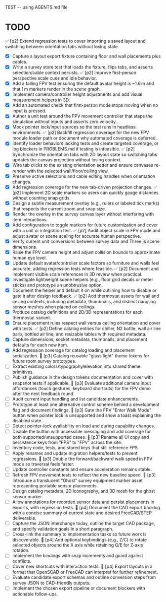 TEST -- using AGENTS.md file
# TODO
✅ [p2] Extend regression tests to cover importing a saved layout and switching between orientation tabs without losing state.
  - [x] Capture a layout export fixture containing floor and wall placements plus cables.
  - [x] Write a survey store test that loads the fixture, flips tabs, and asserts selection/cable context persists.
✅ [p2] Improve first-person perspective scale cues and idle behavior.
  - [x] Add a failing FPV test ensuring the default avatar height is ~1.6 m and that 1 m markers render in the scene graph.
  - [x] Implement camera/controller height adjustments and add visual measurement helpers in 3D.
  - [x] Add an automated check that first-person mode stops moving when no input is pressed.
  - [x] Author a unit test around the FPV movement controller that steps the simulation without inputs and asserts zero velocity.
  - [x] Mock pointer lock/input sources so the test runs in headless environments.
✅ [p2] Backfill regression coverage for the new FPV module loader path or document why automated coverage is deferred.
  - [x] Identify loader behaviors lacking tests and create targeted coverage, or log blockers in PROBLEMS.md if testing is infeasible.
✅ [p2] Synchronize the orientation tabs with 2D layout state so switching tabs updates the canvas projection without losing context.
  - [x] Wire tab clicks to the existing orientation setter and ensure canvases re-render with the selected wall/floor/ceiling view.
  - [x] Preserve active selections and cable editing handles when orientation changes.
  - [x] Add regression coverage for the new tab-driven projection changes.
✅ [p2] Implement 2D scale markers so users can quickly gauge distances without counting snap grids.
  - [x] Design a subtle measurement overlay (e.g., rulers or labeled tick marks) that respects the current zoom and snap size.
  - [x] Render the overlay in the survey canvas layer without interfering with item interactions.
  - [x] Add configuration to toggle markers for future customization and cover with a unit or integration test.
✅ [p2] Audit object scale in FPV mode and adjust avatar or scene scaling for accurate human perspective.
  - [x] Verify current unit conversions between survey data and Three.js scene dimensions.
  - [x] Raise the FPV camera height and adjust collision bounds to approximate human eye level.
  - [x] Update default avatar/controller scale factors so furniture and walls feel accurate, adding regression tests where feasible.
✅ [p2] Document and implement visible scale references in 3D review when practical.
  - [x] Investigate lightweight scene helpers (e.g., floor grid decals or meter sticks) and prototype an unobtrusive option.
  - [x] Document the helper and default it on while outlining how to disable or gate it after design feedback.
✅ [p2] Add thermostat assets for wall and ceiling contexts, including metadata, thumbnails, and distinct dangling sensor meshes when placed on ceilings.
  - [x] Produce catalog definitions and 2D/3D representations for each thermostat variant.
  - [x] Ensure placement rules respect wall versus ceiling orientation and cover with tests.
✅ [p2] Define catalog entries for chiller, N2 bottle, wall air line barb, bottled air line, and resizable tables with required metadata.
  - [x] Capture dimensions, socket metadata, thumbnails, and placement defaults for each new item.
  - [x] Add regression coverage for catalog loading and placement serialization.
🔲 [p3] Catalog reusable "glass light" theme tokens for future room survey prototypes.
  - [ ] Extract existing colors/typography/elevation into shared theme primitives.
  - [ ] Publish guidance in the design tokens documentation and cover with snapshot tests if applicable.
🔲 [p3] Evaluate additional camera input affordances (touch gestures, keyboard shortcuts) for the FPV demo after the next feedback round.
  - [ ] Audit current input handling and list candidate enhancements.
  - [ ] Prototype at least one alternative control scheme behind a development flag and document findings.
🔲 [p3] Gate the FPV "Enter Walk Mode" button when pointer lock is unsupported and show a toast explaining the disabled state.
  - [ ] Detect pointer-lock availability on load and during capability changes.
  - [ ] Disable the button with accessible messaging and add coverage for both supported/unsupported cases.
🔲 [p3] Rename all UI copy and persistence keys from "FPS" to "FPV" across the site.
  - [ ] Inventory code, tests, and stored keys that still reference FPS.
  - [ ] Apply renames and update migration helpers/tests to prevent regressions.
🔲 [p3] Double the forward/backward walk speed in FPV mode so traversal feels faster.
  - [ ] Update controller constants and ensure acceleration remains stable.
  - [ ] Refresh FPV movement tests to reflect the new baseline speed.
🔲 [p3] Introduce a translucent "Ghost" survey equipment marker asset representing portable sensor placements.
  - [ ] Design catalog metadata, 2D iconography, and 3D mesh for the ghost sensor marker.
  - [ ] Allow annotations for recorded sensor data and persist placements in exports, with regression tests.
🔲 [p4] Document the CAD export backlog with a concise summary of current state and desired FreeCAD/STEP deliverable.
  - [ ] Capture the JSON interchange today, outline the target CAD package, and specify validation goals in a short paragraph.
  - [ ] Cross-link the summary to implementation tasks so future work is discoverable.
🔲 [p4] Add optional keybindings (e.g., Z/C) to rotate selected objects around the X axis while retaining Q/E for Z-axis rotation.
  - [ ] Implement the bindings with snap increments and guard against conflicts.
  - [ ] Cover new shortcuts with interaction tests.
🔲 [p4] Export layouts in a format that OpenSCAD or FreeCAD can interpret for further refinement.
  - [ ] Evaluate candidate export schemas and outline conversion steps from survey JSON to CAD-friendly outputs.
  - [ ] Implement the chosen export pipeline or document blockers with actionable follow-ups.
